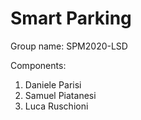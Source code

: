 # Smart Parking 

Group name: SPM2020-LSD

Components:

1. Daniele Parisi
2. Samuel Piatanesi
3. Luca Ruschioni

